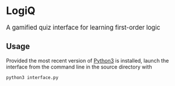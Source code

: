 # <b>LogiQ</b>

<big>A gamified quiz interface for learning first-order logic</big>

## Usage

Provided the most recent version of [Python3](https://www.python.org/downloads/) is installed, launch the interface from the command line in the source directory with

```
python3 interface.py
```